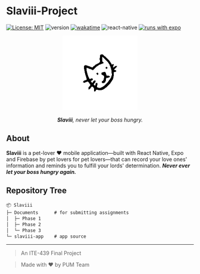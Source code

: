 # Slaviii-Project

[![License: MIT](https://img.shields.io/badge/license-MIT-blue)](LICENSE)
![version](https://img.shields.io/github/package-json/v/richeyphu/Slaviii?filename=slaviii-app%2Fpackage.json)
[![wakatime](https://wakatime.com/badge/user/6f08f2a4-9df5-4773-bd82-9d6b289479dd/project/e51907ee-18e4-44e1-a5f4-d1e52361ada5.svg)](https://wakatime.com/badge/user/6f08f2a4-9df5-4773-bd82-9d6b289479dd/project/e51907ee-18e4-44e1-a5f4-d1e52361ada5)
![react-native](https://img.shields.io/badge/ReactNative->=0.66.4-61DAFB?logo=react)
[![runs with expo](https://img.shields.io/badge/Runs%20with%20Expo-1C1E24.svg?style=flat&logo=EXPO&labelColor=ffffff&logoColor=1C1E24)](https://expo.dev/@phuritd/slaviii)

<p align="center">
  <img src="Documents/assets/slaviii-spin.gif" alt="logo">
</p>
<p align="center">
  <i><b>Slaviii</b>, never let your boss hungry.</i>
</p>

## About
**Slaviii** is a pet-lover ♥ mobile application—built with React Native, Expo and Firebase by pet lovers for pet lovers—that can record your love ones' information and reminds you to fulfill your lords' determination. ***Never ever let your boss hungry again.***

## Repository Tree
```
📦 Slaviii
├─ Documents      # for submitting assignments
│  ├─ Phase 1
│  ├─ Phase 2
│  └─ Phase 3
└─ slaviii-app    # app source
```

---
> An ITE-439 Final Project

> Made with ♥ by PUM Team

